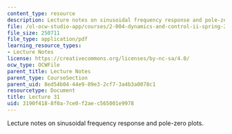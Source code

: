 ```yaml
---
content_type: resource
description: Lecture notes on sinusoidal frequency response and pole-zero plots.
file: /ol-ocw-studio-app/courses/2-004-dynamics-and-control-ii-spring-2008/3190f4188f0a7ce0f2aec565001e9978_lecture_31.pdf
file_size: 250711
file_type: application/pdf
learning_resource_types:
- Lecture Notes
license: https://creativecommons.org/licenses/by-nc-sa/4.0/
ocw_type: OCWFile
parent_title: Lecture Notes
parent_type: CourseSection
parent_uid: 8ed54b04-44e9-89e3-2cf7-3a4b3a0078c1
resourcetype: Document
title: Lecture 31
uid: 3190f418-8f0a-7ce0-f2ae-c565001e9978
---
```

Lecture notes on sinusoidal frequency response and pole-zero plots.